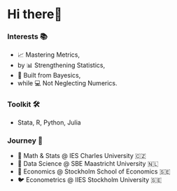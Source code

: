# Hi there👋 

### Interests 📚
- 📈 Mastering Metrics,
- by 📊 Strengthening Statistics,
- 🎲 Built from Bayesics,
- while 💻 Not Neglecting Numerics.

### Toolkit 🛠️
- Stata, R, Python, Julia
  
### Journey 🏫
- 🐣 Math & Stats @ IES Charles University 🇨🇿
- 🐥 Data Science @ SBE Maastricht University 🇳🇱
- 🐔 Economics @ Stockholm School of Economics 🇸🇪 
- 🐦 Econometrics @ IIES Stockholm University 🇸🇪 



